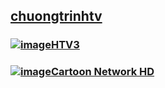 ## [chuongtrinhtv](https://admin1509.github.io/chuongtrinhtv/)

### [![image](https://user-images.githubusercontent.com/75318518/144609322-1cb7673f-ae4c-4777-ab17-453a2ec987a3.png)](https://admin1509.github.io/chuongtrinhtv/htv3/)[HTV3](https://admin1509.github.io/chuongtrinhtv/htv3/)
### [![image](https://user-images.githubusercontent.com/75318518/144608434-bf6df766-2f3c-4734-9e29-be1bdf0a30aa.png)](https://admin1509.github.io/chuongtrinhtv/cartoon-network/)[Cartoon Network HD](https://admin1509.github.io/chuongtrinhtv/cartoon-network/)
